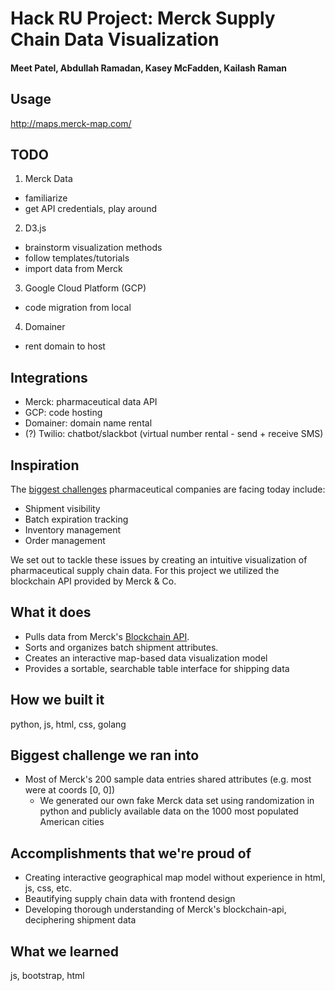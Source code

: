 # Hack RU Project: Merck Supply Chain Data Visualization
#### Meet Patel, Abdullah Ramadan, Kasey McFadden, Kailash Raman

## Usage
http://maps.merck-map.com/

## TODO
1. Merck Data
+ familiarize
+ get API credentials, play around

2. D3.js
+ brainstorm visualization methods
+ follow templates/tutorials
+ import data from Merck

3. Google Cloud Platform (GCP)
+ code migration from local

4. Domainer
+ rent domain to host


## Integrations
- Merck: pharmaceutical data API
- GCP: code hosting
- Domainer: domain name rental
- (?) Twilio: chatbot/slackbot (virtual number rental - send + receive SMS)

## Inspiration
The [biggest challenges](https://www.gtnexus.com/resources/blog-posts/top-10-challenges-global-pharmaceutical-supply-chains) pharmaceutical companies are facing today include: 
+ Shipment visibility
+ Batch expiration tracking
+ Inventory management
+ Order management

We set out to tackle these issues by creating an intuitive visualization of pharmaceutical supply chain data. For this project we utilized the blockchain API provided by Merck & Co.

## What it does
+ Pulls data from Merck's [Blockchain API](https://github.com/merck-hackru/blockchain-api).
+ Sorts and organizes batch shipment attributes.
+ Creates an interactive map-based data visualization model
+ Provides a sortable, searchable table interface for shipping data

## How we built it
python, js, html, css, golang


## Biggest challenge we ran into
* Most of Merck's 200 sample data entries shared attributes (e.g. most were at coords [0, 0])
  * We generated our own fake Merck data set using randomization in python and publicly available data on the 1000 most populated American cities 

## Accomplishments that we're proud of
+ Creating interactive geographical map model without experience in html, js, css, etc.
+ Beautifying supply chain data with frontend design
+ Developing thorough understanding of Merck's blockchain-api, deciphering shipment data 

## What we learned
js, bootstrap, html

